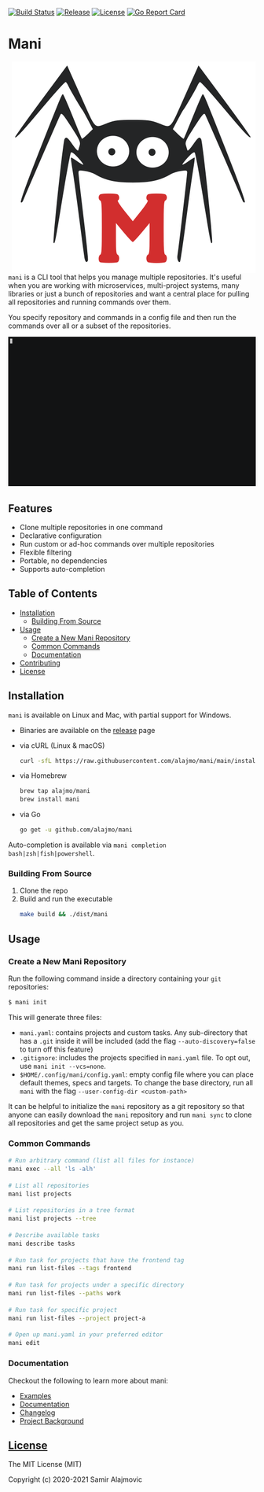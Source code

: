 [![Build Status](https://github.com/alajmo/mani/workflows/test/badge.svg)](https://github.com/alajmo/mani/actions)
[![Release](https://img.shields.io/github/release-pre/alajmo/mani.svg)](https://github.com/alajmo/mani/releases)
[![License](https://img.shields.io/badge/license-MIT-green)](https://img.shields.io/badge/license-MIT-green)
[![Go Report Card](https://goreportcard.com/badge/github.com/alajmo/mani)](https://goreportcard.com/report/github.com/alajmo/mani)

# Mani

<img src="./res/logo.svg" align="right"/>

`mani` is a CLI tool that helps you manage multiple repositories. It's useful when you are working with microservices, multi-project systems, many libraries or just a bunch of repositories and want a central place for pulling all repositories and running commands over them.

You specify repository and commands in a config file and then run the commands over all or a subset of the repositories.

![demo](res/output.gif)

## Features

- Clone multiple repositories in one command
- Declarative configuration
- Run custom or ad-hoc commands over multiple repositories
- Flexible filtering
- Portable, no dependencies
- Supports auto-completion

## Table of Contents

* [Installation](#installation)
  * [Building From Source](#building-from-source)
* [Usage](#usage)
  * [Create a New Mani Repository](#create-a-new-mani-repository)
  * [Common Commands](#common-commands)
  * [Documentation](#documentation)
* [Contributing](/_site/docs/contributing.md)
* [License](#license)

## Installation

`mani` is available on Linux and Mac, with partial support for Windows.

* Binaries are available on the [release](https://github.com/alajmo/mani/releases) page

* via cURL (Linux & macOS)
  ```sh
  curl -sfL https://raw.githubusercontent.com/alajmo/mani/main/install.sh | sh
  ```

* via Homebrew
  ```sh
  brew tap alajmo/mani
  brew install mani
  ```

* via Go
  ```sh
  go get -u github.com/alajmo/mani
  ```

Auto-completion is available via `mani completion bash|zsh|fish|powershell`.

### Building From Source

1. Clone the repo
2. Build and run the executable
    ```sh
    make build && ./dist/mani
    ```

## Usage

### Create a New Mani Repository

Run the following command inside a directory containing your `git` repositories:

```sh
$ mani init
```

This will generate three files:

- `mani.yaml`: contains projects and custom tasks. Any sub-directory that has a `.git` inside it will be included (add the flag `--auto-discovery=false` to turn off this feature)
- `.gitignore`: includes the projects specified in `mani.yaml` file. To opt out, use `mani init --vcs=none`.
- `$HOME/.config/mani/config.yaml`: empty config file where you can place default themes, specs and targets. To change the base directory, run all `mani` with the flag `--user-config-dir <custom-path>`

It can be helpful to initialize the `mani` repository as a git repository so that anyone can easily download the `mani` repository and run `mani sync` to clone all repositories and get the same project setup as you.

### Common Commands

```sh
# Run arbitrary command (list all files for instance)
mani exec --all 'ls -alh'

# List all repositories
mani list projects

# List repositories in a tree format
mani list projects --tree

# Describe available tasks
mani describe tasks

# Run task for projects that have the frontend tag
mani run list-files --tags frontend

# Run task for projects under a specific directory
mani run list-files --paths work

# Run task for specific project
mani run list-files --project project-a

# Open up mani.yaml in your preferred editor
mani edit
```

### Documentation

Checkout the following to learn more about mani:

- [Examples](_example)
- [Documentation](_site/docs/config.md)
- [Changelog](/_site/docs/changelog.md)
- [Project Background](_site/docs/project-background.md)

## [License](LICENSE)

The MIT License (MIT)

Copyright (c) 2020-2021 Samir Alajmovic
